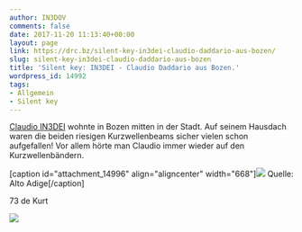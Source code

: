 ```yaml
---
author: IN3DOV
comments: false
date: 2017-11-20 11:13:40+00:00
layout: page
link: https://drc.bz/silent-key-in3dei-claudio-daddario-aus-bozen/
slug: silent-key-in3dei-claudio-daddario-aus-bozen
title: 'Silent key: IN3DEI - Claudio Daddario aus Bozen.'
wordpress_id: 14992
tags:
- Allgemein
- Silent key
---
```


[Claudio IN3DEI](http://in3dei.com/) wohnte in Bozen mitten in der Stadt. Auf seinem Hausdach waren die beiden riesigen Kurzwellenbeams sicher vielen schon aufgefallen! Vor allem hörte man Claudio immer wieder auf den Kurzwellenbändern.

[caption id="attachment_14996" align="aligncenter" width="668"][![](https://drc.bz/wp-content/uploads/2017/11/IN3DEI-Parte.jpg)](https://drc.bz/wp-content/uploads/2017/11/IN3DEI-Parte.jpg) Quelle: Alto Adige[/caption]

73 de Kurt



[![](https://drc.bz/wp-content/uploads/2017/11/IN3DEI.jpg)](https://drc.bz/wp-content/uploads/2017/11/IN3DEI.jpg)
